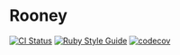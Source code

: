 # Rooney

[![CI Status](https://github.com/lehisanchez/rooney/actions/workflows/main.yml/badge.svg)](https://github.com/lehisanchez/rooney) [![Ruby Style Guide](https://img.shields.io/badge/code_style-rubocop-brightgreen.svg)](https://github.com/rubocop-hq/rubocop) [![codecov](https://codecov.io/gh/lehisanchez/rooney/branch/main/graph/badge.svg?token=4AJH6KYRYU)](https://codecov.io/gh/lehisanchez/rooney)
